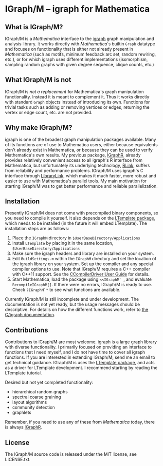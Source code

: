 # IGraph/M – igraph for Mathematica

## What is IGraph/M?

IGraph/M is a *Mathematica* interface to the [igraph](http://igraph.org/) graph manipulation and analysis library.  It works directly with *Mathematica*'s builtin `Graph` datatype and focuses on functionality that is either not already present in *Mathematica* (such as motifs, minimum feedback arc set, random rewiring, etc.), or for which igraph uses different implementations (isomorphism, sampling random graphs with given degree sequence, clique counts, etc.)

## What IGraph/M is not

IGraph/M is *not a replacement* for Mathematica's graph manipulation functionality.  Instead it is meant to complement it.  Thus it works directly with standard `Graph` objects instead of introducing its own.  Functions for trivial tasks such as adding or removing vertices or edges, returning the vertex or edge count, etc. are not provided.

## Why make IGraph/M?

igraph is one of the broadest graph manipulation packages available.  Many of its functions are of use to Mathematica users, either because equivalents don't already exist in Mathematica, or because they can be used to verify Mathematica's own results.  My previous package, [IGraphR][2], already provides relatively convenient access to all igraph's R interface from Mathematica, but unfortunately its underlying technology, [RLink](http://reference.wolfram.com/language/RLink/guide/RLink.html), suffers from reliability and performance problems.  IGraph/M uses igraph's C interface through [LibraryLink](http://reference.wolfram.com/language/LibraryLink/tutorial/Overview.html), which makes it much faster, more robust and easier to use with Mathematica's parallel tools.  My main motivation for starting IGraph/M was to get better performance and reliable parallelization.

## Installation

Presently IGraph/M does not come with precompiled binary components, so you need to compile it yourself.  It also depends on the [LTemplate package][1], which needs to be installed (in the future it will embed LTemplate).  The installation steps are as follows:

 1. Place the `IGraphM` directory in `$UserBaseDirectory/Applications`
 2. Install `LTemplate` by placing it in the same location, `$UserBaseDirectory/Applications`
 3. Make sure the igraph headers and library are installed on your system.
 4. Edit `BuildSettings.m` within the `IGraphM` directory and set the location of the igraph library on your system.  Set up the compiler and any special compiler options to use.  Note that IGraph/M requires a C++ compiler with C++11 support.  See the [CCompilerDriver User Guide](http://reference.wolfram.com/language/CCompilerDriver/tutorial/Overview.html) for details.
 5. Start Mathematica, load the package using ``<<IGraphM` ``, and evaluate `RecompileIGraphM[]`.  If there were no errors, IGraph/M is ready to use.  Check ``?IGraphM`*`` to see what functions are available.

Currently IGraph/M is still incomplete and under development.  The documentation is not yet ready, but the usage messages should be descriptive.  For details on how the different functions work, refer to [the C/igraph documentation](http://igraph.org/c/doc/).

## Contributions

Contributions to IGraph/M are most welcome.  igraph is a large graph library with diverse functionality.  I primarily focused on providing an interface to functions that I need myself, and I do not have time to cover all igraph functions.  If you are interested in extending IGraph/M, send me an email to get technical guidance.  IGraph/M is uses the [LTemplate package][1], and acts as a driver for LTemplate development.  I recommend starting by reading the LTemplate tutorial.

Desired but not yet completed functionality:

 - hierarchical random graphs
 - spectral coarse graining
 - layout algorithms
 - community detection
 - graphlets

Remember, if you need to use any of these from *Mathematica* today, there is always [IGraphR][2].

## License

The IGraph/M source code is released under the MIT license, see LICENSE.txt.

 [1]: https://bitbucket.org/szhorvat/ltemplate
 [2]: http://szhorvat.net/pelican/using-igraph-from-mathematica.html
